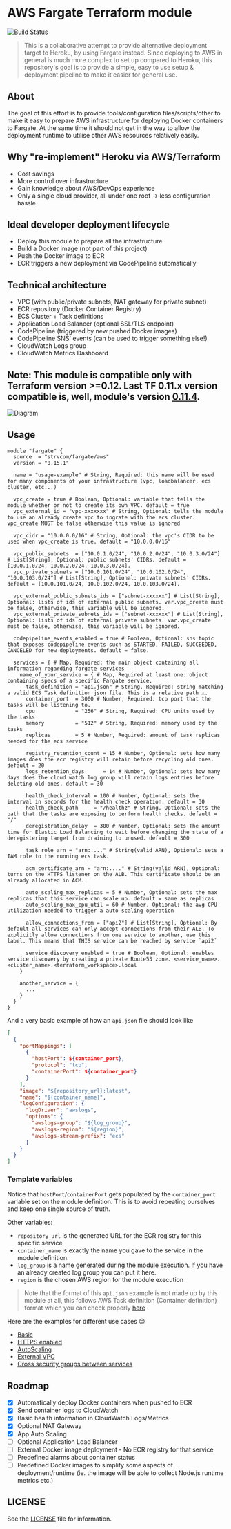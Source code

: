 # AWS Fargate Terraform module

[![Build Status][travis-badge]][travis-home]

> This is a collaborative attempt to provide alternative deployment target to Heroku, by using Fargate instead. Since deploying to AWS in general is much more complex to set up compared to Heroku, this repository's goal is to provide a simple, easy to use setup & deployment pipeline to make it easier for general use.

## About

The goal of this effort is to provide tools/configuration files/scripts/other to make it easy to prepare AWS infrastructure for deploying Docker containers to Fargate. At the same time it should not get in the way to allow the deployment runtime to utilise other AWS resources relatively easily.

## Why "re-implement" Heroku via AWS/Terraform

- Cost savings
- More control over infrastructure
- Gain knowledge about AWS/DevOps experience
- Only a single cloud provider, all under one roof -> less configuration hassle

## Ideal developer deployment lifecycle

- Deploy this module to prepare all the infrastructure
- Build a Docker image (not part of this project)
- Push the Docker image to ECR
- ECR triggers a new deployment via CodePipeline automatically

## Technical architecture

- VPC (with public/private subnets, NAT gateway for private subnet)
- ECR repository (Docker Container Registry)
- ECS Cluster + Task definitions
- Application Load Balancer (optional SSL/TLS endpoint)
- CodePipeline (triggered by new pushed Docker images)
- CodePipeline SNS' events (can be used to trigger something else!)
- CloudWatch Logs group
- CloudWatch Metrics Dashboard

## Note: This module is compatible only with Terraform version >=0.12. Last TF 0.11.x version compatible is, well, module's version [0.11.4][0.11-compatible].

![Diagram][diagram]

## Usage

```HCL
module "fargate" {
  source  = "strvcom/fargate/aws"
  version = "0.15.1"

  name = "usage-example" # String, Required: this name will be used for many components of your infrastructure (vpc, loadbalancer, ecs cluster, etc...)

  vpc_create = true # Boolean, Optional: variable that tells the module whether or not to create its own VPC. default = true
  vpc_external_id = "vpc-xxxxxxx" # String, Optional: tells the module to use an already create vpc to ingrate with the ecs cluster. vpc_create MUST be false otherwise this value is ignored

  vpc_cidr = "10.0.0.0/16" # String, Optional: the vpc's CIDR to be used when vpc_create is true. default = "10.0.0.0/16"

  vpc_public_subnets  = ["10.0.1.0/24", "10.0.2.0/24", "10.0.3.0/24"] # List[String], Optional: public subnets' CIDRs. default = [10.0.1.0/24, 10.0.2.0/24, 10.0.3.0/24].
  vpc_private_subnets = ["10.0.101.0/24", "10.0.102.0/24", "10.0.103.0/24"] # List[String], Optional: private subnets' CIDRs. default = [10.0.101.0/24, 10.0.102.0/24, 10.0.103.0/24].

  vpc_external_public_subnets_ids = ["subnet-xxxxxx"] # List[String], Optional: lists of ids of external public subnets. var.vpc_create must be false, otherwise, this variable will be ignored.
  vpc_external_private_subnets_ids = ["subnet-xxxxxx"] # List[String], Optional: lists of ids of external private subnets. var.vpc_create must be false, otherwise, this variable will be ignored.

  codepipeline_events_enabled = true # Boolean, Optional: sns topic that exposes codepipeline events such as STARTED, FAILED, SUCCEEDED, CANCELED for new deployments. default = false.

  services = { # Map, Required: the main object containing all information regarding fargate services
    name_of_your_service = { # Map, Required at least one: object containing specs of a specific Fargate service.
      task_definition = "api.json" # String, Required: string matching a valid ECS Task definition json file. This is a relative path ⚠️.
      container_port  = 3000 # Number, Required: tcp port that the tasks will be listening to.
      cpu             = "256" # String, Required: CPU units used by the tasks
      memory          = "512" # String, Required: memory used by the tasks
      replicas        = 5 # Number, Required: amount of task replicas needed for the ecs service

      registry_retention_count = 15 # Number, Optional: sets how many images does the ecr registry will retain before recycling old ones. default = 20
      logs_retention_days      = 14 # Number, Optional: sets how many days does the cloud watch log group will retain logs entries before deleting old ones. default = 30

      health_check_interval = 100 # Number, Optional: sets the interval in seconds for the health check operation. default = 30
      health_check_path     = "/healthz" # String, Optional: sets the path that the tasks are exposing to perform health checks. default = "/"
      deregistration_delay  = 300 # Number, Optional: sets The amount time for Elastic Load Balancing to wait before changing the state of a deregistering target from draining to unused. default = 300

      task_role_arn = "arn:...." # String(valid ARN), Optional: sets a IAM role to the running ecs task.

      acm_certificate_arn = "arn:...." # String(valid ARN), Optional: turns on the HTTPS listener on the ALB. This certificate should be an already allocated in ACM.

      auto_scaling_max_replicas = 5 # Number, Optional: sets the max replicas that this service can scale up. default = same as replicas
      auto_scaling_max_cpu_util = 60 # Number, Optional: the avg CPU utilization needed to trigger a auto scaling operation

      allow_connections_from = ["api2"] # List[String], Optional: By default all services can only accept connections from their ALB. To explicitly allow connections from one service to another, use this label. This means that THIS service can be reached by service `api2`

      service_discovery_enabled = true # Boolean, Optional: enables service discovery by creating a private Route53 zone. <service_name>.<cluster_name>.<terraform_workspace>.local
    }

    another_service = {
      ...
    }
  }
}
```

And a very basic example of how an `api.json` file should look like

```json
[
  {
    "portMappings": [
      {
        "hostPort": ${container_port},
        "protocol": "tcp",
        "containerPort": ${container_port}
      }
    ],
    "image": "${repository_url}:latest",
    "name": "${container_name}",
    "logConfiguration": {
      "logDriver": "awslogs",
      "options": {
        "awslogs-group": "${log_group}",
        "awslogs-region": "${region}",
        "awslogs-stream-prefix": "ecs"
      }
    }
  }
]
```

### Template variables
Notice that `hostPort`/`containerPort` gets populated by the `container_port` variable set on the module definition. This is to avoid repeating ourselves and keep one single source of truth.

Other variables:

- `repository_url` is the generated URL for the ECR registry for this specific service
- `container_name` is exactly the name you gave to the service in the module definition.
- `log_group` is a name generated during the module execution. If you have an already created log group you can put it here.
- `region` is the chosen AWS region for the module execution

> Note that the format of this `api.json` example is not made up by this module at all, this follows AWS Task definition (Container definition) format which you can check properly [here](https://docs.aws.amazon.com/AmazonECS/latest/developerguide/task_definition_parameters.html#container_definitions)

Here are the examples for different use cases 😊

- [Basic][basic-usage]
- [HTTPS enabled][https-usage]
- [AutoScaling][autoscaling-usage]
- [External VPC][external-vpc-usage]
- [Cross security groups between services][cross-sg-services]

## Roadmap

- [x] Automatically deploy Docker containers when pushed to ECR
- [x] Send container logs to CloudWatch
- [x] Basic health information in CloudWatch Logs/Metrics
- [x] Optional NAT Gateway
- [x] App Auto Scaling
- [ ] Optional Application Load Balancer
- [ ] External Docker image deployment - No ECR registry for that service
- [ ] Predefined alarms about container status
- [ ] Predefined Docker images to simplify some aspects of deployment/runtime (ie. the image will be able to collect Node.js runtime metrics etc.)

## LICENSE

See the [LICENSE][license] file for information.

[travis-badge]: https://travis-ci.com/strvcom/terraform-aws-fargate.svg?branch=master
[travis-home]: https://travis-ci.com/strvcom/terraform-aws-fargate
[license]: LICENSE
[diagram]: diagram.png
[basic-usage]: examples/basic
[https-usage]: examples/https_enabled
[autoscaling-usage]: examples/autoscaling
[external-vpc-usage]: examples/external_vpc
[cross-sg-services]: examples/cross-sg-services
[0.11-compatible]: https://github.com/strvcom/terraform-aws-fargate/tree/0.11.4
